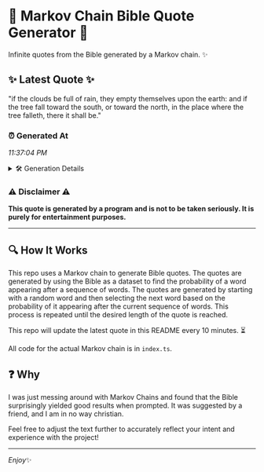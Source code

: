 # 📖 Markov Chain Bible Quote Generator 📖

Infinite quotes from the Bible generated by a Markov chain. ✨

## ✨ Latest Quote ✨
"if the clouds be full of rain, they empty themselves upon the earth: and if the tree fall toward the south, or toward the north, in the place where the tree falleth, there it shall be."

### ⏰ Generated At
*11:37:04 PM*

<details>
    <summary>🛠️ Generation Details</summary>
    <p>
        <strong>🌱 Seed:</strong> if<br>
        <strong>🔄 Iterations:</strong> 35<br>
        <strong>📜 Context History:</strong><br>[ if ]: the<br>[ if, the ]: clouds<br>[ if, the, clouds ]: be<br>[ if, the, clouds, be ]: full<br>[ if, the, clouds, be, full ]: of<br>[ if, the, clouds, be, full, of ]: rain,<br>[ the, clouds, be, full, of, rain, ]: they<br>[ clouds, be, full, of, rain,, they ]: empty<br>[ be, full, of, rain,, they, empty ]: themselves<br>[ full, of, rain,, they, empty, themselves ]: upon<br>[ of, rain,, they, empty, themselves, upon ]: the<br>[ rain,, they, empty, themselves, upon, the ]: earth:<br>[ they, empty, themselves, upon, the, earth: ]: and<br>[ empty, themselves, upon, the, earth:, and ]: if<br>[ themselves, upon, the, earth:, and, if ]: the<br>[ upon, the, earth:, and, if, the ]: tree<br>[ the, earth:, and, if, the, tree ]: fall<br>[ earth:, and, if, the, tree, fall ]: toward<br>[ and, if, the, tree, fall, toward ]: the<br>[ if, the, tree, fall, toward, the ]: south,<br>[ the, tree, fall, toward, the, south, ]: or<br>[ tree, fall, toward, the, south,, or ]: toward<br>[ fall, toward, the, south,, or, toward ]: the<br>[ toward, the, south,, or, toward, the ]: north,<br>[ the, south,, or, toward, the, north, ]: in<br>[ south,, or, toward, the, north,, in ]: the<br>[ or, toward, the, north,, in, the ]: place<br>[ toward, the, north,, in, the, place ]: where<br>[ the, north,, in, the, place, where ]: the<br>[ north,, in, the, place, where, the ]: tree<br>[ in, the, place, where, the, tree ]: falleth,<br>[ the, place, where, the, tree, falleth, ]: there<br>[ place, where, the, tree, falleth,, there ]: it<br>[ where, the, tree, falleth,, there, it ]: shall<br>[ the, tree, falleth,, there, it, shall ]: be.<br>
    </p>
</details>

### ⚠️ Disclaimer ⚠️
**This quote is generated by a program and is not to be taken seriously. It is purely for entertainment purposes.**

---

## 🔍 How It Works

This repo uses a Markov chain to generate Bible quotes. The quotes are generated by using the Bible as a dataset to find the probability of a word appearing after a sequence of words. The quotes are generated by starting with a random word and then selecting the next word based on the probability of it appearing after the current sequence of words. This process is repeated until the desired length of the quote is reached.

This repo will update the latest quote in this README every 10 minutes. ⏳

All code for the actual Markov chain is in `index.ts`.

## ❓ Why

I was just messing around with Markov Chains and found that the Bible surprisingly yielded good results when prompted. 
It was suggested by a friend, and I am in no way christian.

Feel free to adjust the text further to accurately reflect your intent and experience with the project!

---

*Enjoy*✨
